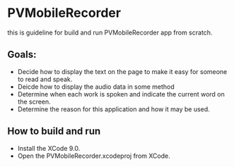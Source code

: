 # PVMobileRecorder

this is guideline for build and run PVMobileRecorder app from scratch.

## Goals:

  - Decide how to display the text on the page to make it easy for someone to read and speak.
  - Deicde how to display the audio data in some method
  - Determine when each work is spoken and indicate the current word on the screen.
  - Determine the reason for this application and how it may be used.
  
## How to build and run

  - Install the XCode 9.0.
  - Open the PVMobileRecorder.xcodeproj from XCode.
